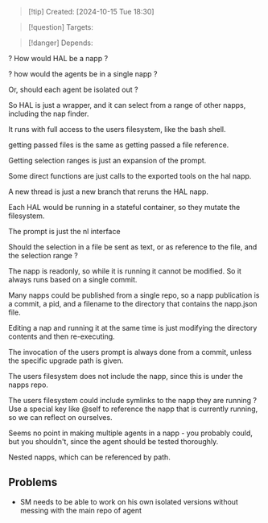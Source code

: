 
>[!tip] Created: [2024-10-15 Tue 18:30]

>[!question] Targets: 

>[!danger] Depends: 

? How would HAL be a napp ?

? how would the agents be in a single napp ?

Or, should each agent be isolated out ?

So HAL is just a wrapper, and it can select from a range of other napps, including the nap finder.

It runs with full access to the users filesystem, like the bash shell.

getting passed files is the same as getting passed a file reference.

Getting selection ranges is just an expansion of the prompt.

Some direct functions are just calls to the exported tools on the hal napp.

A new thread is just a new branch that reruns the HAL napp.

Each HAL would be running in a stateful container, so they mutate the filesystem.

The prompt is just the nl  interface

Should the selection in a file be sent as text, or as reference to the file, and the selection range ?

The napp is readonly, so while it is running it cannot be modified.  So it always runs based on a single commit.

Many napps could be published from a single repo, so a napp publication is a commit, a pid, and a filename to the directory that contains the napp.json file.

Editing a nap and running it at the same time is just modifying the directory contents and then re-executing.

The invocation of the users prompt is always done from a commit, unless the specific upgrade path is given.

The users filesystem does not include the napp, since this is under the napps repo.

The users filesystem could include symlinks to the napp they are running ?
Use a special key like @self to reference the napp that is currently running, so we can reflect on ourselves.

Seems no point in making multiple agents in a napp - you probably could, but you shouldn't, since the agent should be tested thoroughly.

Nested napps, which can be referenced by path.

## Problems
- SM needs to be able to work on his own isolated versions without messing with the main repo of agent